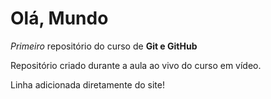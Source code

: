 # Olá, Mundo
*Primeiro* repositório do curso de **Git e GitHub**

Repositório criado durante a aula ao vivo do curso em vídeo.

Linha adicionada diretamente do site!
